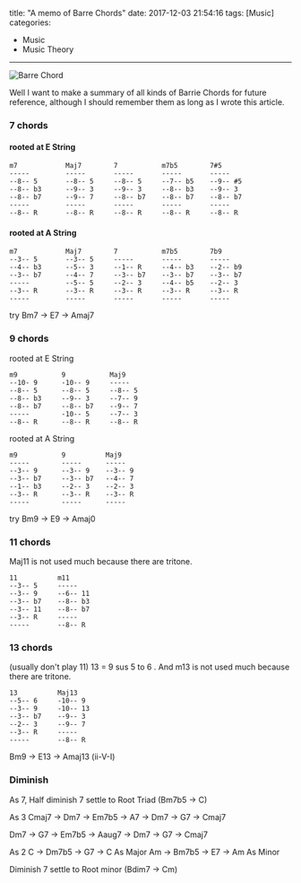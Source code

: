 title: "A memo of Barre Chords"
date: 2017-12-03 21:54:16
tags: [Music]
categories:
- Music
- Music Theory


---
![Barre Chord](http://wenzhong.qiniudn.com/img/blog/chords-memo-title.png)

Well I want to make a summary of all kinds of Barrie Chords for future reference, although I should remember them as long as I wrote this article.

### 7 chords
#### rooted at E String 
```
m7            Maj7        7           m7b5        7#5       
-----         -----       -----       -----       -----       
--8-- 5       --8-- 5     --8-- 5     --7-- b5    --9-- #5       
--8-- b3      --9-- 3     --9-- 3     --8-- b3    --9-- 3      
--8-- b7      --9-- 7     --8-- b7    --8-- b7    --8-- b7     
-----         -----       -----       -----       -----       
--8-- R       --8-- R     --8-- R     --8-- R     --8-- R     
```
#### rooted at A String
```
m7            Maj7        7           m7b5        7b9         
--3-- 5       --3-- 5     -----       -----       -----         
--4-- b3      --5-- 3     --1-- R     --4-- b3    --2-- b9    
--3-- b7      --4-- 7     --3-- b7    --3-- b7    --3-- b7   
-----         --5-- 5     --2-- 3     --4-- b5    --2-- 3   
--3-- R       --3-- R     --3-- R     --3-- R     --3-- R       
-----         -----       -----       -----       -----        
```

try Bm7 -> E7 -> Amaj7

<!-- more -->
### 9 chords
rooted at E String
```
m9           9           Maj9
--10- 9      -10-- 9     -----
--8-- 5      --8-- 5     --8-- 5
--8-- b3     --9-- 3     --7-- 9
--8-- b7     --8-- b7    --9-- 7
-----        -10-- 5     --7-- 3
--8-- R      --8-- R     --8-- R
```

rooted at A String
```
m9           9          Maj9
-----        -----      -----  
--3-- 9      --3-- 9    --3-- 9 
--3-- b7     --3-- b7   --4-- 7 
--1-- b3     --2-- 3    --2-- 3 
--3-- R      --3-- R    --3-- R   
-----        -----      -----  
```

try Bm9 -> E9 -> Amaj0

### 11 chords
Maj11 is not used much because there are tritone.
```
11          m11         
--3-- 5     -----      
--3-- 9     --6-- 11 
--3-- b7    --8-- b3    
--3-- 11    --8-- b7   
--3-- R     -----      
-----       --8-- R    
```

### 13 chords 
(usually don't play 11)
13 = 9 sus 5 to 6 . And m13 is not used much because there are tritone.
```
13          Maj13
--5-- 6     -10-- 9
--3-- 9     -10-- 13
--3-- b7    --9-- 3
--2-- 3     --9-- 7
--3-- R     ----- 
-----       --8-- R
```
Bm9 -> E13 -> Amaj13 (ii-V-I)

### Diminish
As 7, Half diminish 7 settle to Root Triad 
(Bm7b5 -> C)

As 3
Cmaj7 -> Dm7 -> Em7b5 -> A7 -> Dm7 -> G7 -> Cmaj7

Dm7 -> G7 -> Em7b5 -> Aaug7 -> Dm7 -> G7 -> Cmaj7

As 2
C -> Dm7b5 -> G7 -> C   As Major 
Am -> Bm7b5 -> E7 -> Am   As Minor


Diminish 7 settle to Root minor (Bdim7 -> Cm)   

